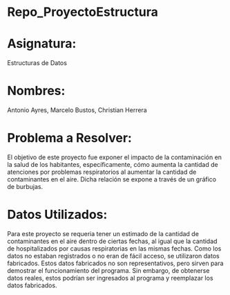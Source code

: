 # Repo_ProyectoEstructura


# Asignatura: 
Estructuras de Datos

# Nombres:
Antonio Ayres, 
Marcelo Bustos, 
Christian Herrera


# Problema a Resolver:
El objetivo de este proyecto fue exponer el impacto de la contaminación en la salud de los habitantes, específicamente, cómo aumenta la cantidad de atenciones por problemas respiratorios al aumentar la cantidad de contaminantes en el aire. Dicha relación se expone a través de un gráfico de burbujas. 

# Datos Utilizados:
Para este proyecto se requeria tener un estimado de la cantidad de contaminantes en el aire dentro de ciertas fechas, al igual que la cantidad de hospitalizados por causas respiratorias en las mismas fechas. Como los datos no estaban registrados o no eran de fácil acceso, se utilizaron datos fabricados. Estos datos fabricados no son representativos, pero sirven para demostrar el funcionamiento del programa. Sin embargo, de obtenerse datos reales, estos podrían ser ingresados al programa y reemplazar los datos fabricados.


